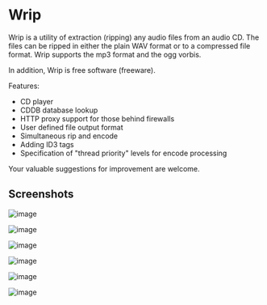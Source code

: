 # Wrip
Wrip is a utility of extraction (ripping) any audio files from an audio CD. The files can be ripped in either the plain WAV format or to a compressed file format. Wrip supports the mp3 format and the ogg vorbis.

In addition, Wrip is free software (freeware).

Features:
* CD player
* CDDB database lookup
* HTTP proxy support for those behind firewalls
* User defined file output format
* Simultaneous rip and encode
* Adding ID3 tags
* Specification of "thread priority" levels for encode processing

Your valuable suggestions for improvement are welcome.

## Screenshots
![image](https://user-images.githubusercontent.com/45694082/120648283-bdd7f380-c47b-11eb-98d9-d4d028ab341d.png)

![image](https://user-images.githubusercontent.com/45694082/120648293-c16b7a80-c47b-11eb-9c2f-441552a989e0.png)

![image](https://user-images.githubusercontent.com/45694082/120648322-c8928880-c47b-11eb-9df5-3bda03df1e17.png)

![image](https://user-images.githubusercontent.com/45694082/120648337-ccbea600-c47b-11eb-885e-25718b354a46.png)

![image](https://user-images.githubusercontent.com/45694082/120648352-d21bf080-c47b-11eb-9e85-7877e674d48b.png)

![image](https://user-images.githubusercontent.com/45694082/120648367-d6e0a480-c47b-11eb-9539-4333f46c9cc2.png)
